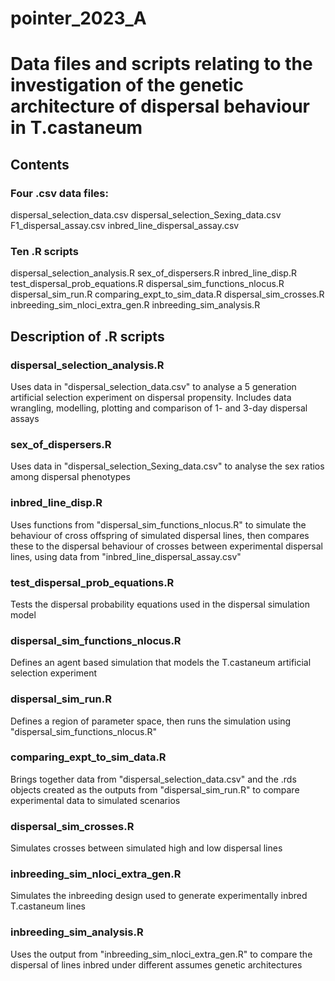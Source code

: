 # pointer_2023_A

# Data files and scripts relating to the investigation of the genetic architecture of dispersal behaviour in T.castaneum

## Contents
### Four .csv data files:
  dispersal_selection_data.csv
  dispersal_selection_Sexing_data.csv
  F1_dispersal_assay.csv
  inbred_line_dispersal_assay.csv
  
  
### Ten .R scripts
  dispersal_selection_analysis.R
  sex_of_dispersers.R
  inbred_line_disp.R
  test_dispersal_prob_equations.R
  dispersal_sim_functions_nlocus.R
  dispersal_sim_run.R
  comparing_expt_to_sim_data.R
  dispersal_sim_crosses.R
  inbreeding_sim_nloci_extra_gen.R
  inbreeding_sim_analysis.R
  
  
## Description of .R scripts
### dispersal_selection_analysis.R
Uses data in "dispersal_selection_data.csv" to analyse a 5 generation artificial selection experiment on dispersal propensity. Includes data wrangling, modelling, plotting and comparison of 1- and 3-day dispersal assays


### sex_of_dispersers.R
Uses data in "dispersal_selection_Sexing_data.csv" to analyse the sex ratios among dispersal phenotypes


### inbred_line_disp.R
Uses functions from "dispersal_sim_functions_nlocus.R" to simulate the behaviour of cross offspring of simulated dispersal lines, then compares these to the dispersal behaviour of crosses between experimental dispersal lines, using data from "inbred_line_dispersal_assay.csv"


### test_dispersal_prob_equations.R
Tests the dispersal probability equations used in the dispersal simulation model


### dispersal_sim_functions_nlocus.R
Defines an agent based simulation that models the T.castaneum artificial selection experiment


### dispersal_sim_run.R
Defines a region of parameter space, then runs the simulation using "dispersal_sim_functions_nlocus.R"


### comparing_expt_to_sim_data.R
Brings together data from "dispersal_selection_data.csv" and the .rds objects created as the outputs from "dispersal_sim_run.R" to compare experimental data to simulated scenarios


### dispersal_sim_crosses.R
Simulates crosses between simulated high and low dispersal lines


### inbreeding_sim_nloci_extra_gen.R
Simulates the inbreeding design used to generate experimentally inbred T.castaneum lines


### inbreeding_sim_analysis.R
Uses the output from "inbreeding_sim_nloci_extra_gen.R" to compare the dispersal of lines inbred under different assumes genetic architectures

